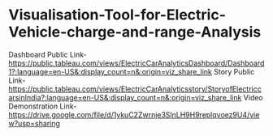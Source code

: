 # Visualisation-Tool-for-Electric-Vehicle-charge-and-range-Analysis

Dashboard Public Link-https://public.tableau.com/views/ElectricCarAnalyticsDashboard/Dashboard1?:language=en-US&:display_count=n&:origin=viz_share_link
Story Public Link-https://public.tableau.com/views/ElectricCarAnalyticsstory/StoryofElectriccarsinIndia?:language=en-US&:display_count=n&:origin=viz_share_link
Video Demonstration Link-https://drive.google.com/file/d/1ykuC2Zwrnje3SlnLH9H9replqvoez9U4/view?usp=sharing
